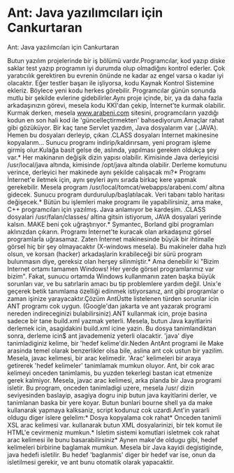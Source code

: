 # Ant: Java yazılımcıları için Cankurtaran


Ant: Java yazılımcıları için Cankurtaran



Butun yazılım projelerinde bir iş bölümü vardır.Programcılar, kod yazıp diske saklar test yazıp programın iyi durumda olup olmadiğını kontrol ederler. Çok yaratıcılık gerektiren bu evrenin önünde ne kadar az engel varsa o kadar iyi olacaktır. Eğer testler başarı ile işliyorsa, kodu Kaynak Kontrol Sistemine ekleriz. Böylece yeni kodu herkes görebilir. Programcılar günün sonunda mutlu bir şekilde evlerine gidebilirler.Aynı proje içinde, bir, ya da daha fazla arkadaşınızın görevi, mesela kodu KKİ'dan çekip, İnternet'te kurmak olabilir. Kurmak derken, mesela www.arabeni.com sitesini, programcıların yazdığı kodun en son hali kod ile 'güncelleçtirmekten' bahsediyorum.Amaçlar rahat gibi gözüküyor. Bir kaç tane Servlet yazdım, Java dosyalarım var (.JAVA). Hemen bu dosyaları derleyip, çıkan .CLASS dosyaları İnternet makinesine kopyalarım... Sunucu programı indirip/kaldırırsam, yeni program işleme girmiş olur.Kulağa basit gelse de, aslında, yapılması gereken oldukça şey var.*     Her makinanın değişik dizin yapısı olabilir. Kimisinde Java derleyicisi /usr/local/java altında, kimisinde /opt/java altında olabilir. Derleme komutunu verince, derleyici her makinede aynı şekilde calışacak mı?*     Programı İnternet'e iletmek için, aynı şeyleri aynı sırada birkaç kere yapmak gerekebilir. Mesela program /usr/local/tomcat/webapps/arabeni.com/ altına gidecek. Sunucu program durdurulup/başlatılacak. Veri tabanı tablo haritası değişecek.*     Bütün bu işlemleri make programı ile yapabilirsiniz, ama make, C++ programcıları için yazılmış. Java anlamıyor be kardeşim. .CLASS dosyalari /usr/falan/classes/ altina gitsin istiyorum, JAVA dosyalari yerinde kalsın. MAKE beni çok uğraştırıyor.*     Symantec, Borland gibi programları aklınızdan çıkarın. Programı İnternet'te kuracak olan arkadaşınız görsel programlarla uğrasamaz. Zaten İnternet makinesinde büyük bir ihtimalle görsel hiç bir şey olmayacaktır (X-windows mesela). Bu makineler daha hızlı olsun, ve korsan (hacker) arkadaşlarin kırabileceği bir sürü program bulunmasın diye, gereksiz olan herşey silinmiştir.*     Ama denebilir ki "Bizim Internet ortamı tamamen Windows! Her yerde görsel programlarımız var bizim". Fakat, sunucu ortamda Windows kullanmanın zaten başka büyük sorunları var, ve bu satırlarin amacı bu tip problemlere yardım değil. Unix'e geçerek betik tanımlama özelliği edinmek istiyorsanız, ant gibi programlar o zaman işinize yarayacaktır.Çözüm AntÜstte listelenen türden sorunlar icin ANT programı cok uygun. (Google'dan jakarta ve ant yazarak programi nereden indireceginizi bulabilirsiniz).ANT kullanmak icin, proje basina sadece bir tane build.xml yazmak yeterli. Mesela, butun Java kayitlarini derlemek icin, asagidakini build.xml icine yazin.<project name="bizim_proje" default="java" basedir="."> <property name="classes" value="${build}/WEB-INF/classes" /> <property name="build" value="${basedir}/build" /> <target name="java" depends="init">     <javac destdir="${classes}" srcdir="${basedir}/java">         <classpath refid="cp" />         <include name="*.java"/>     </javac> </target>Bu dosya tanimlandiktan sonra, derleme icin$ ant javademeniz yeterli olacaktir. 'java' diye tanimladiginiz kelime, bir 'hedef kelime'dir.Neden AntAnt programi ile Make arasinda temel olarak benzerlikler olsa bile, aslina ant cok ustun bir yazilim. Mesela, javac kelimesi, bir arac kelimedir. 'Arac' kelimeleri bir araya getirerek 'hedef kelimeler' tanimlamak mumkun oluyor. Ant, bir cok arac kelimeyi onceden tanimlamis, bu yuzden tekerlegi bastan icat etmenize gerek kalmiyor. Mesela, javac arac kelimesi, arka planda bir Java programi isletir. Bu program, onceden tanimladigi uzere, mesela /usr/ dizin seviyesinden baslayip, asagiya dogru inip butun java kayitlarini derler, ve tanimlanan baska bir yere koyar. Butun bunlari bourne shell ya da make kullanarak yapmaya kalksaniz, script kodunuz cok uzardi.Ant'in yararli oldugu diger islere gelelim:*     Dosya kopyalama cok rahat*     Onceden tanimli XSL arac kelimesi var.  kullanarak butun XML dosyalarinizi, bir tek komut ile HTML'e cevirmeniz mumkun.*     Isletim sistemi komutlari isletmek cok rahat  arac kelimesi ile bunu basarabilirsiniz*     Aynen make'de oldugu gibi, hedef kelimeleri birbirine baglamak mumkun. Mesela bir Java kayidi degistiginde, java hedefi isletilir. Bu hedef 'baglanmis' diger bir hedef var ise, onun da isletilmesi gerekir, ve ant bunu otomatik olarak yapacaktir.




